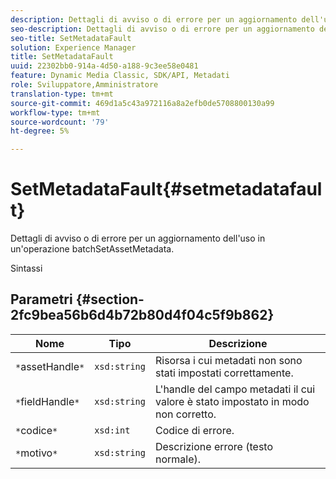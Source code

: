 ```yaml
---
description: Dettagli di avviso o di errore per un aggiornamento dell'uso in un'operazione batchSetAssetMetadata.
seo-description: Dettagli di avviso o di errore per un aggiornamento dell'uso in un'operazione batchSetAssetMetadata.
seo-title: SetMetadataFault
solution: Experience Manager
title: SetMetadataFault
uuid: 22302bb0-914a-4d50-a188-9c3ee58e0481
feature: Dynamic Media Classic, SDK/API, Metadati
role: Sviluppatore,Amministratore
translation-type: tm+mt
source-git-commit: 469d1a5c43a972116a8a2efb0de5708800130a99
workflow-type: tm+mt
source-wordcount: '79'
ht-degree: 5%

---
```



# SetMetadataFault{#setmetadatafault}

Dettagli di avviso o di errore per un aggiornamento dell&#39;uso in un&#39;operazione batchSetAssetMetadata.

Sintassi

## Parametri {#section-2fc9bea56b6d4b72b80d4f04c5f9b862}

| Nome | Tipo | Descrizione |
|---|---|---|
| `*`assetHandle`*` | `xsd:string` | Risorsa i cui metadati non sono stati impostati correttamente. |
| `*`fieldHandle`*` | `xsd:string` | L&#39;handle del campo metadati il cui valore è stato impostato in modo non corretto. |
| `*`codice`*` | `xsd:int` | Codice di errore. |
| `*`motivo`*` | `xsd:string` | Descrizione errore (testo normale). |


